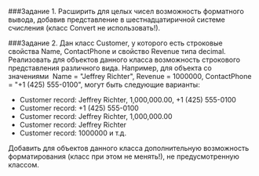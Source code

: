 ###Задание 1.
Расширить для целых чисел возможность форматного вывода, добавив представление в
шестнадцатиричной системе счисления (класс Convert не использовать!).

###Задание 2.
Дан класс Customer, у которого есть строковые свойства Name, ContactPhone и
свойство Revenue типа decimal. Реализовать для объектов данного класса возможность
строкового представления различного вида. Например, для объекта со значениями 
Name = &quot;Jeffrey Richter&quot;, Revenue = 1000000, ContactPhone = &quot;+1 (425) 555-0100&quot;, могут быть следующие
варианты:

  - Customer record: Jeffrey Richter, 1,000,000.00, +1 (425) 555-0100 
  - Customer record: +1 (425) 555-0100
  - Customer record: Jeffrey Richter, 1,000,000.00
  - Customer record: Jeffrey Richter
  - Customer record: 1000000 и т.д.

Добавить для объектов данного класса дополнительную возможность форматирования (класс при этом не менять!), не предусмотренную классом.
